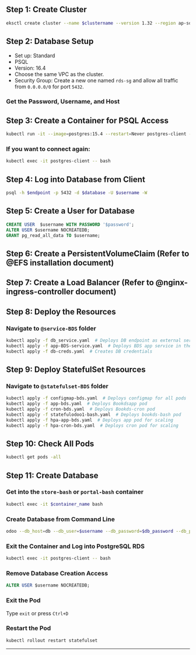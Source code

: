 ## Step 1: Create Cluster

```sh
eksctl create cluster --name $clustername --version 1.32 --region ap-south-1 --nodegroup-name $node-group --node-type t3a.medium --nodes-min 1 --nodes-max 2 --node-volume-size 40 --asg-access --external-dns-access --full-ecr-access --alb-ingress-access --node-private-networking
```

## Step 2: Database Setup

- Set up: Standard
- PSQL
- Version: 16.4
- Choose the same VPC as the cluster.
- Security Group: Create a new one named `rds-sg` and allow all traffic from `0.0.0.0/0` for port `5432`.

### Get the Password, Username, and Host

## Step 3: Create a Container for PSQL Access

```sh
kubectl run -it --image=postgres:15.4 --restart=Never postgres-client -- bash
```

### If you want to connect again:

```sh
kubectl exec -it postgres-client -- bash
```

## Step 4: Log into Database from Client

```sh
psql -h $endpoint -p 5432 -d $database -U $username -W
```

## Step 5: Create a User for Database

```sql
CREATE USER  $username WITH PASSWORD '$password';
ALTER USER $username NOCREATEDB;
GRANT pg_read_all_data TO $username;
```

## Step 6: Create a PersistentVolumeClaim (Refer to @EFS installation document)

## Step 7: Create a Load Balancer (Refer to @nginx-ingress-controller document)

## Step 8: Deploy the Resources

### Navigate to `@service-BDS` folder

```sh
kubectl apply -f db_service.yaml  # Deploys DB endpoint as external service
kubectl apply -f app-BDS-service.yaml  # Deploys BDS app service in the cluster
kubectl apply -f db-creds.yaml  # Creates DB credentials
```

## Step 9: Deploy StatefulSet Resources

### Navigate to `@statefulset-BDS` folder

```sh
kubectl apply -f configmap-bds.yaml  # Deploys configmap for all pods
kubectl apply -f app-bds.yaml  # Deploys Bookdsapp pod
kubectl apply -f cron-bds.yaml  # Deploys Bookds-cron pod
kubectl apply -f statefulodoo1-bash.yaml  # Deploys bookds-bash pod
kubectl apply -f hpa-app-bds.yaml  # Deploys app pod for scaling
kubectl apply -f hpa-cron-bds.yaml  # Deploys cron pod for scaling
```

## Step 10: Check All Pods
```sh
kubectl get pods -all
```


## Step 11: Create Database

### Get into the `store-bash` or `portal-bash` container

```sh
kubectl exec -it $container_name bash
```

### Create Database from Command Line

```sh
odoo --db_host=db --db_user=$username --db_password=$db_password --db_port=5432 -d $databasename--without-demo=all
```

### Exit the Container and Log into PostgreSQL RDS

```sh
kubectl exec -it postgres-client -- bash
```

### Remove Database Creation Access

```sql
ALTER USER $username NOCREATEDB;
```

### Exit the Pod

Type `exit` or press `Ctrl+D`

### Restart the Pod

```sh
kubectl rollout restart statefulset
```

---


```

